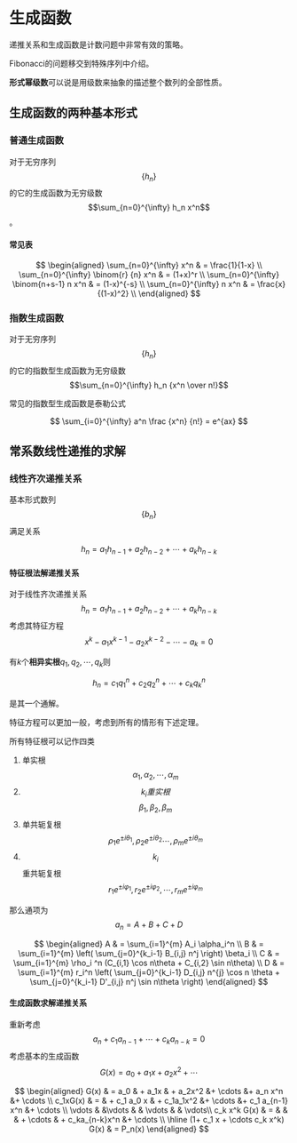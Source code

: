 # 生成函数

递推关系和生成函数是计数问题中非常有效的策略。

Fibonacci的问题移交到特殊序列中介绍。

**形式幂级数**可以说是用级数来抽象的描述整个数列的全部性质。

## 生成函数的两种基本形式

### 普通生成函数

对于无穷序列$$\{h_n\} $$的它的生成函数为无穷级数$$\sum_{n=0}^{\infty} h_n x^n$$。

#### 常见表

$$
\begin{aligned}
\sum_{n=0}^{\infty} x^n & = \frac{1}{1-x} \\
\sum_{n=0}^{\infty} \binom{r} {n} x^n & = (1+x)^r \\
\sum_{n=0}^{\infty} \binom{n+s-1} n x^n & = (1-x)^{-s} \\
\sum_{n=0}^{\infty} n x^n & = \frac{x} {(1-x)^2} \\
\end{aligned}
$$



### 指数生成函数

对于无穷序列$$\{h_n\} $$的它的指数型生成函数为无穷级数$$\sum_{n=0}^{\infty} h_n {x^n \over n!}$$

常见的指数型生成函数是泰勒公式

$$
\sum_{i=0}^{\infty} a^n \frac {x^n} {n!} = e^{ax}
$$

## 常系数线性递推的求解

### 线性齐次递推关系
基本形式数列$$\{ b_n \}$$满足关系

$$
h_n = a_1 h_{n-1} + a_2 h_{n-2} + \cdots + a_k h_{n-k}
$$

#### 特征根法解递推关系

对于线性齐次递推关系
$$
h_n = a_1 h_{n-1} + a_2 h_{n-2} + \cdots + a_k h_{n-k}
$$
考虑其特征方程
$$
x^k - a_1 x^{k-1} - a_2 x^{k-2} - \cdots - a_k = 0
$$

有$k$个**相异实根**$q_1,q_2,\cdots,q_k$则

$$h_n = c_1 q_1^n +c_2 q_2 ^n + \cdots + c_k q_k^n$$

是其一个通解。

特征方程可以更加一般，考虑到所有的情形有下述定理。

所有特征根可以记作四类

1. 单实根 $$\alpha_1,\alpha_2,\cdots,\alpha_m$$
2. $$k_i重实根$$ $$\beta_1,\beta_2,\beta_m$$
3. 单共轭复根 $$\rho_1 e^{ \pm i \theta_1 } ,\rho_2 e^{ \pm i \theta_2 } \cdots, \rho_m e^{ \pm i \theta_m }   $$
4. $$k_i$$重共轭复根$$r_1 e^{ \pm i \varphi_1 },r_2 e^{ \pm i \varphi_2 } ,\cdots, r_m e^{ \pm i \varphi_m }$$

那么通项为 $$a_n = A+B+C+D$$

$$
\begin{aligned}
A & = \sum_{i=1}^{m} A_i \alpha_i^n \\
B & = \sum_{i=1}^{m} \left( \sum_{j=0}^{k_i-1} B_{i,j} n^j   \right) \beta_i \\
C & = \sum_{i=1}^{m} \rho_i ^n (C_{i,1} \cos n\theta + C_{i,2} \sin n\theta) \\
D & = \sum_{i=1}^{m} r_i^n \left( \sum_{j=0}^{k_i-1} D_{i,j} n^{j} \cos n \theta + \sum_{j=0}^{k_i-1} D'_{i,j} n^j \sin n\theta \right)
\end{aligned}
$$
#### 生成函数求解递推关系

重新考虑$$a_n + c_1 a_{n-1} + \cdots  + c_k a_{n-k} = 0$$考虑基本的生成函数$$G(x) = a_0 + a_1 x + a_2 x^2 + \cdots $$

$$
\begin{aligned}
G(x) & =   a_0 & + a_1x & + a_2x^2 &+ \cdots &+ a_n x^n &+ \cdots \\
c_1xG(x) & = & + c_1 a_0 x & + c_1a_1x^2 &+ \cdots &+ c_1 a_{n-1} x^n &+ \cdots \\
\vdots  & &\vdots & & \vdots & & \vdots\\
c_k x^k G(x) & = & & & + \cdots & + c_ka_{n-k}x^n &+ \cdots \\
\hline
(1+ c_1 x + \cdots c_k x^k) G(x) & = P_n(x) 
\end{aligned}
$$
